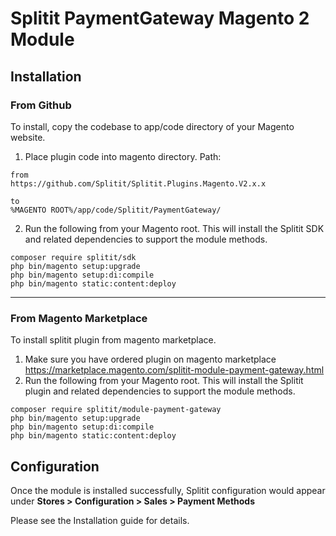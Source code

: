# Splitit PaymentGateway Magento 2 Module


## Installation

### From Github
To install, copy the codebase to app/code directory of your Magento website.
1. Place plugin code into magento directory. Path:
```
from 
https://github.com/Splitit/Splitit.Plugins.Magento.V2.x.x

to
%MAGENTO ROOT%/app/code/Splitit/PaymentGateway/
```
2. Run the following from your Magento root. This will install the Splitit SDK and related dependencies to support the module methods.
``` 
composer require splitit/sdk
php bin/magento setup:upgrade
php bin/magento setup:di:compile
php bin/magento static:content:deploy
```
_____
### From Magento Marketplace
To install splitit plugin from magento marketplace.
1. Make sure you have ordered plugin on magento marketplace https://marketplace.magento.com/splitit-module-payment-gateway.html
2. Run the following from your Magento root. This will install the Splitit plugin and related dependencies to support the module methods.
``` 
composer require splitit/module-payment-gateway
php bin/magento setup:upgrade
php bin/magento setup:di:compile
php bin/magento static:content:deploy
```

## Configuration

Once the module is installed successfully, Splitit configuration would appear under 
**Stores > Configuration > Sales > Payment Methods**

Please see the Installation guide for details.
